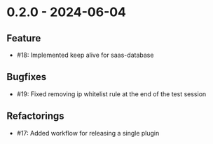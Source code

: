 # 0.2.0 - 2024-06-04

## Feature

* #18: Implemented keep alive for saas-database

## Bugfixes

* #19: Fixed removing ip whitelist rule at the end of the test session

## Refactorings

* #17: Added workflow for releasing a single plugin